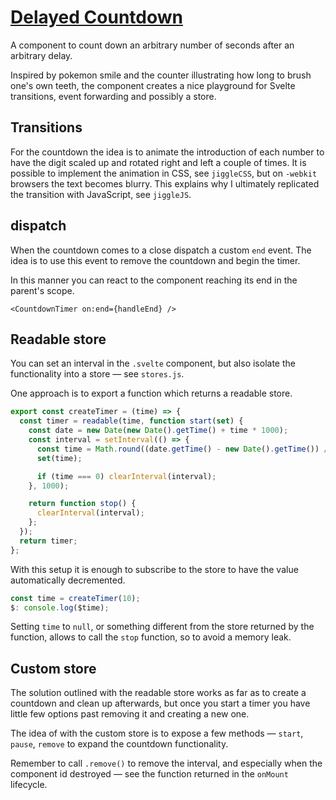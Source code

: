 # [Delayed Countdown](https://svelte.dev/repl/1df95519061e4429a8736482006c8582?version=3.49.0)

A component to count down an arbitrary number of seconds after an arbitrary delay.

Inspired by pokemon smile and the counter illustrating how long to brush one's own teeth, the component creates a nice playground for Svelte transitions, event forwarding and possibly a store.

## Transitions

For the countdown the idea is to animate the introduction of each number to have the digit scaled up and rotated right and left a couple of times. It is possible to implement the animation in CSS, see `jiggleCSS`, but on `-webkit` browsers the text becomes blurry. This explains why I ultimately replicated the transition with JavaScript, see `jiggleJS`.

## dispatch

When the countdown comes to a close dispatch a custom `end` event. The idea is to use this event to remove the countdown and begin the timer.

In this manner you can react to the component reaching its end in the parent's scope.

```svelte
<CountdownTimer on:end={handleEnd} />
```

## Readable store

You can set an interval in the `.svelte` component, but also isolate the functionality into a store — see `stores.js`.

One approach is to export a function which returns a readable store.

```js
export const createTimer = (time) => {
  const timer = readable(time, function start(set) {
    const date = new Date(new Date().getTime() + time * 1000);
    const interval = setInterval(() => {
      const time = Math.round((date.getTime() - new Date().getTime()) / 1000);
      set(time);

      if (time === 0) clearInterval(interval);
    }, 1000);

    return function stop() {
      clearInterval(interval);
    };
  });
  return timer;
};
```

With this setup it is enough to subscribe to the store to have the value automatically decremented.

```js
const time = createTimer(10);
$: console.log($time);
```

Setting `time` to `null`, or something different from the store returned by the function, allows to call the `stop` function, so to avoid a memory leak.

## Custom store

The solution outlined with the readable store works as far as to create a countdown and clean up afterwards, but once you start a timer you have little few options past removing it and creating a new one.

The idea of with the custom store is to expose a few methods — `start`, `pause`, `remove` to expand the countdown functionality.

Remember to call `.remove()` to remove the interval, and especially when the component id destroyed — see the function returned in the `onMount` lifecycle.
